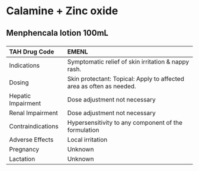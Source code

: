 # Calamine + Zinc oxide

## Menphencala lotion 100mL

##### 

| TAH Drug Code      | EMENL                                                                |
|:-------------------|:---------------------------------------------------------------------|
| Indications        | Symptomatic relief of skin irritation & nappy rash.                  |
| Dosing             | Skin protectant: Topical: Apply to affected area as often as needed. |
| Hepatic Impairment | Dose adjustment not necessary                                        |
| Renal Impairment   | Dose adjustment not necessary                                        |
| Contraindications  | Hypersensitivity to any component of the formulation                 |
| Adverse Effects    | Local irritation                                                     |
| Pregnancy          | Unknown                                                              |
| Lactation          | Unknown                                                              |


